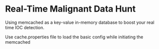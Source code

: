 # Real-Time Malignant Data Hunt
Using memcached as a key-value in-memory database to boost your real time IOC detection.

Use cache.properties file to load the basic config while initiating the memcached
